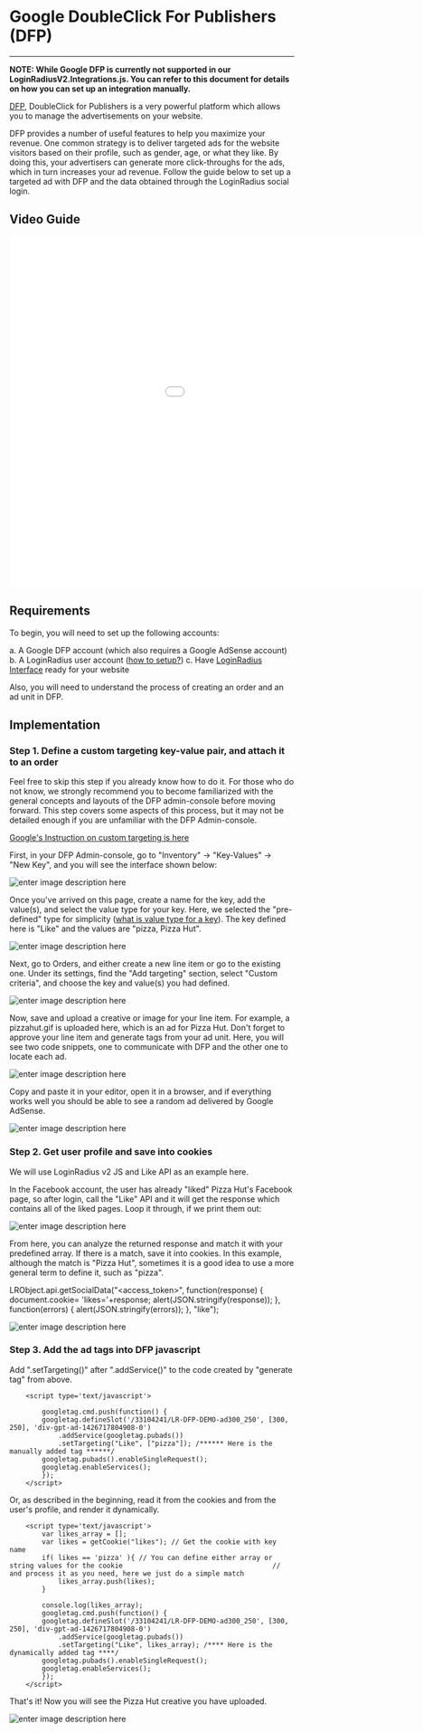 # Google DoubleClick For Publishers (DFP)

---

**NOTE: While Google DFP is currently not supported in our LoginRadiusV2.Integrations.js. You can refer to this document for details on how you can set up an integration manually.**

[DFP](https://www.google.com/dfp), DoubleClick for Publishers is a very powerful platform which allows you to manage the advertisements on your website.

DFP provides a number of useful features to help you maximize your revenue. One common strategy is to deliver targeted ads for the website visitors based on their profile, such as gender, age, or what they like. By doing this, your advertisers can generate more click-throughs for the ads, which in turn increases your ad revenue. Follow the guide below to set up a targeted ad with DFP and the data obtained through the LoginRadius social login.

## Video Guide

<iframe src="//cdn.embedly.com/widgets/media.html?src=https:%2F%2Fplayer.vimeo.com%2Fvideo%2F129555193&url=https:%2F%2Fplayer.vimeo.com%2Fvideo%2F129555193&image=http:%2F%2Fi.vimeocdn.com%2Fvideo%2F521083977_1280.jpg&key=02466f963b9b4bb8845a05b53d3235d7&type=text%2Fhtml&schema=vimeo" width="1152" height="620" scrolling="no" frameborder="0" allowfullscreen=""></iframe>

## Requirements
To begin, you will need to set up the following accounts:

a. A Google DFP account (which also requires a Google AdSense account)
b. A LoginRadius user account ([how to setup?](/getting-started/introduction/implementation-guides))
c. Have [LoginRadius Interface](/api/v2/user-registration/user-registration-getting-started) ready for your website

Also, you will need to understand the process of creating an order and an ad unit in DFP.

## Implementation

### Step 1. Define a custom targeting key-value pair, and attach it to an order
Feel free to skip this step if you already know how to do it. For those who do not know, we strongly recommend you to become familiarized with the general concepts and layouts of the DFP admin-console before moving forward. This step covers some aspects of this process, but it may not be detailed enough if you are unfamiliar with the DFP Admin-console.

[Google's Instruction on custom targeting is here](https://support.google.com/dfp_sb/answer/2983838?hl=en)

First, in your DFP Admin-console, go to "Inventory" -> "Key-Values" -> "New Key", and you will see the interface shown below:

![enter image description here](https://apidocs.lrcontent.com/images/lr-dfp-custom-targeting_1827758a555d4c8a999.15602040.png)

Once you've arrived on this page, create a name for the key, add the value(s), and select the value type for your key. Here, we selected the "pre-defined" type for simplicity ([what is value type for a key](https://support.google.com/admanager/answer/188092)). The key defined here is "Like" and the values are "pizza, Pizza Hut".

![enter image description here](https://apidocs.lrcontent.com/images/lr-dfp-key-value_1480958a55606c8cc13.41794057.png)

Next, go to Orders, and either create a new line item or go to the existing one. Under its settings, find the "Add targeting" section, select "Custom criteria", and choose the key and value(s) you had defined.

![enter image description here](https://apidocs.lrcontent.com/images/lr-dfp-order-settings_3151158a55622064001.43789765.png)

Now, save and upload a creative or image for your line item. For example, a pizzahut.gif is uploaded here, which is an ad for Pizza Hut. Don't forget to approve your line item and generate tags from your ad unit. Here, you will see two code snippets, one to communicate with DFP and the other one to locate each ad.

![enter image description here](https://apidocs.lrcontent.com/images/lr-dfp-generate-tag_1254158a556493b7353.81023699.png)

Copy and paste it in your editor, open it in a browser, and if everything works well you should be able to see a random ad delivered by Google AdSense.

![enter image description here](https://apidocs.lrcontent.com/images/lr-dfp-before-login_616858a55678a23ed2.64292501.png)

### Step 2. Get user profile and save into cookies
We will use LoginRadius v2 JS and Like API as an example here.

In the Facebook account, the user has already "liked" Pizza Hut's Facebook page, so after login, call the "Like" API and it will get the response which contains all of the liked pages. Loop it through, if we print them out:

![enter image description here](https://apidocs.lrcontent.com/images/lr-dfp-like-response_1007058a556aa5b7781.97845061.png)

From here, you can analyze the returned response and match it with your predefined array. If there is a match, save it into cookies. In this example, although the match is "Pizza Hut", sometimes it is a good idea to use a more general term to define it, such as "pizza".

LRObject.api.getSocialData("<access_token>",
function(response) {
document.cookie= 'likes='+response;
alert(JSON.stringify(response));
}, function(errors) {
alert(JSON.stringify(errors));
}, "like");

![enter image description here](https://apidocs.lrcontent.com/images/lr-dfp-pizza-cookie_2025458a556c3f035b0.58950580.png)

### Step 3. Add the ad tags into DFP javascript
Add ".setTargeting()" after ".addService()" to the code created by "generate tag" from above.

```
    <script type='text/javascript'>

        googletag.cmd.push(function() {
        googletag.defineSlot('/33104241/LR-DFP-DEMO-ad300_250', [300, 250], 'div-gpt-ad-1426717804908-0')
            .addService(googletag.pubads())
            .setTargeting("Like", ["pizza"]); /****** Here is the manually added tag ******/
        googletag.pubads().enableSingleRequest();
        googletag.enableServices();
        });
    </script>
```

Or, as described in the beginning, read it from the cookies and from the user's profile, and render it dynamically.

```
    <script type='text/javascript'>
        var likes_array = [];
        var likes = getCookie("likes"); // Get the cookie with key name
        if( likes == 'pizza' ){ // You can define either array or string values for the cookie                                     // and process it as you need, here we just do a simple match
            likes_array.push(likes);
        }

        console.log(likes_array);
        googletag.cmd.push(function() {
        googletag.defineSlot('/33104241/LR-DFP-DEMO-ad300_250', [300, 250], 'div-gpt-ad-1426717804908-0')
            .addService(googletag.pubads())
            .setTargeting("Like", likes_array); /**** Here is the dynamically added tag ****/
        googletag.pubads().enableSingleRequest();
        googletag.enableServices();
        });
    </script>
```

That's it! Now you will see the Pizza Hut creative you have uploaded.

![enter image description here](https://apidocs.lrcontent.com/images/lr-dfp-pizza-ad_1169458a557114b1782.95999229.png)

